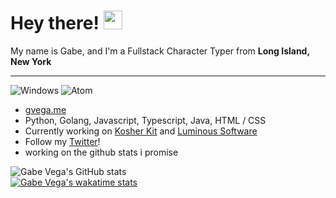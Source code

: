 # Hey there! <img src="https://raw.githubusercontent.com/MartinHeinz/MartinHeinz/master/wave.gif" width="30px">

My name is Gabe, and I'm a Fullstack Character Typer from **Long Island, New York**

----

![Windows](https://img.shields.io/badge/OS-Windows-informational?style=flat&logo=windows&logoColor=white&color=2bbc8a)
![Atom](https://img.shields.io/badge/Editor-Atom-informational?style=flat&logo=atom&logoColor=white&color=2bbc8a)

- [gvega.me](https://gvega.me)
- Python, Golang, Javascript, Typescript, Java, HTML / CSS
- Currently working on [Kosher Kit](https://twitter.com/kosherkit/) and [Luminous Software](https://twitter.com/luminousftware)
- Follow my [Twitter](https://twitter.com/damngv)!
- working on the github stats i promise


![Gabe Vega's GitHub stats](https://github-readme-stats.vercel.app/api?username=gv1122&hide=contribs,prs)
</br>
[![Gabe Vega's wakatime stats](https://github-readme-stats.vercel.app/api/wakatime?username=gvv&v=2)](https://wakatime.com/@gvv)

